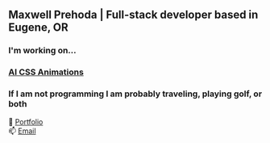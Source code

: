 ## Maxwell Prehoda | Full-stack developer based in Eugene, OR
### I'm working on...
### [AI CSS Animations](https://www.aicssanimations.com/)
### If I am not programming I am probably traveling, playing golf, or both
🧑 [Portfolio](https://maxprehoda.info) <br>
📫 [Email](mailto:maxprehoda@gmail.com) <br>

<!--
**MaxPrehoda/MaxPrehoda** is a ✨ _special_ ✨ repository because its `README.md` (this file) appears on your GitHub profile.

